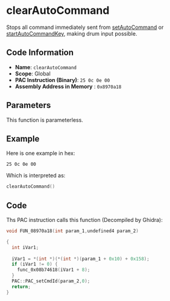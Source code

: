 # clearAutoCommand

Stops all command immediately sent from [setAutoCommand](./setautocommand.md) or [startAutoCommandKey](./startautocommandkey.md), making drum input possible.

## Code Information

- **Name**: `clearAutoCommand`
- **Scope**: Global
- **PAC Instruction (Binary)**: `25 0c 0e 00`
- **Assembly Address in Memory** : `0x8970a18`

## Parameters

This function is parameterless.


## Example

Here is one example in hex:

```25 0c 0e 00```

Which is interpreted as:

```c
clearAutoCommand()
```

## Code

Ths PAC instruction calls this function (Decompiled by Ghidra):

```c
void FUN_08970a18(int param_1,undefined4 param_2)

{
  int iVar1;
  
  iVar1 = *(int *)(*(int *)(param_1 + 0x10) + 0x158);
  if (iVar1 != 0) {
    func_0x08b74618(iVar1 + 8);
  }
  PAC::PAC_setCmdId(param_2,0);
  return;
}
```

